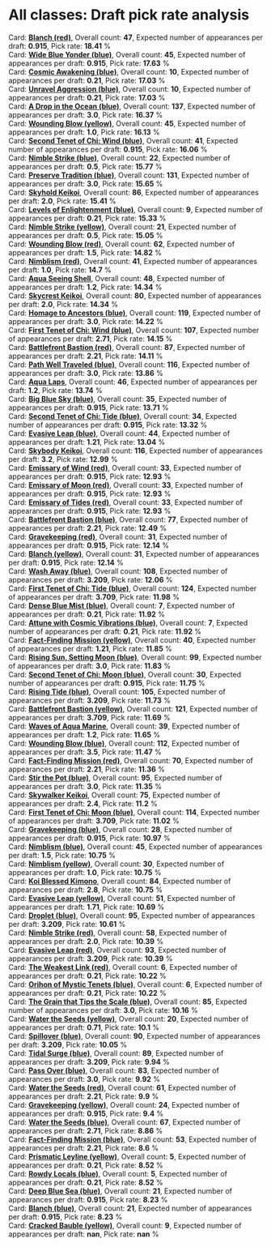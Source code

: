 # All classes: Draft pick rate analysis  
Card: <a href="link" class="tooltip">**Blanch (red)**<span class="tooltiptext"><img src="https://storage.googleapis.com/fabmaster/cardfaces/2024-MST/EN/MST194.png"></span></a>, Overall count: **47**, Expected number of appearances per draft: **0.915**, Pick rate: **18.41** %  
Card: <a href="link" class="tooltip">**Wide Blue Yonder (blue)**<span class="tooltiptext"><img src="https://storage.googleapis.com/fabmaster/cardfaces/2024-MST/EN/MST085.png"></span></a>, Overall count: **45**, Expected number of appearances per draft: **0.915**, Pick rate: **17.63** %  
Card: <a href="link" class="tooltip">**Cosmic Awakening (blue)**<span class="tooltiptext"><img src="https://storage.googleapis.com/fabmaster/cardfaces/2024-MST/EN/MST076.png"></span></a>, Overall count: **10**, Expected number of appearances per draft: **0.21**, Pick rate: **17.03** %  
Card: <a href="link" class="tooltip">**Unravel Aggression (blue)**<span class="tooltiptext"><img src="https://storage.googleapis.com/fabmaster/cardfaces/2024-MST/EN/MST078.png"></span></a>, Overall count: **10**, Expected number of appearances per draft: **0.21**, Pick rate: **17.03** %  
Card: <a href="link" class="tooltip">**A Drop in the Ocean (blue)**<span class="tooltiptext"><img src="https://storage.googleapis.com/fabmaster/cardfaces/2024-MST/EN/MST095.png"></span></a>, Overall count: **137**, Expected number of appearances per draft: **3.0**, Pick rate: **16.37** %  
Card: <a href="link" class="tooltip">**Wounding Blow (yellow)**<span class="tooltiptext"><img src="https://storage.googleapis.com/fabmaster/cardfaces/2024-MST/EN/MST216.png"></span></a>, Overall count: **45**, Expected number of appearances per draft: **1.0**, Pick rate: **16.13** %  
Card: <a href="link" class="tooltip">**Second Tenet of Chi: Wind (blue)**<span class="tooltiptext"><img src="https://storage.googleapis.com/fabmaster/cardfaces/2024-MST/EN/MST083.png"></span></a>, Overall count: **41**, Expected number of appearances per draft: **0.915**, Pick rate: **16.06** %  
Card: <a href="link" class="tooltip">**Nimble Strike (blue)**<span class="tooltiptext"><img src="https://storage.googleapis.com/fabmaster/cardfaces/2024-MST/EN/MST211.png"></span></a>, Overall count: **22**, Expected number of appearances per draft: **0.5**, Pick rate: **15.77** %  
Card: <a href="link" class="tooltip">**Preserve Tradition (blue)**<span class="tooltiptext"><img src="https://storage.googleapis.com/fabmaster/cardfaces/2024-MST/EN/MST099.png"></span></a>, Overall count: **131**, Expected number of appearances per draft: **3.0**, Pick rate: **15.65** %  
Card: <a href="link" class="tooltip">**Skyhold Keikoi**<span class="tooltiptext"><img src="https://storage.googleapis.com/fabmaster/cardfaces/2024-MST/EN/MST073.png"></span></a>, Overall count: **86**, Expected number of appearances per draft: **2.0**, Pick rate: **15.41** %  
Card: <a href="link" class="tooltip">**Levels of Enlightenment (blue)**<span class="tooltiptext"><img src="https://storage.googleapis.com/fabmaster/cardfaces/2024-MST/EN/MST077.png"></span></a>, Overall count: **9**, Expected number of appearances per draft: **0.21**, Pick rate: **15.33** %  
Card: <a href="link" class="tooltip">**Nimble Strike (yellow)**<span class="tooltiptext"><img src="https://storage.googleapis.com/fabmaster/cardfaces/2024-MST/EN/MST210.png"></span></a>, Overall count: **21**, Expected number of appearances per draft: **0.5**, Pick rate: **15.05** %  
Card: <a href="link" class="tooltip">**Wounding Blow (red)**<span class="tooltiptext"><img src="https://storage.googleapis.com/fabmaster/cardfaces/2024-MST/EN/MST215.png"></span></a>, Overall count: **62**, Expected number of appearances per draft: **1.5**, Pick rate: **14.82** %  
Card: <a href="link" class="tooltip">**Nimblism (red)**<span class="tooltiptext"><img src="https://storage.googleapis.com/fabmaster/cardfaces/2024-MST/EN/MST221.png"></span></a>, Overall count: **41**, Expected number of appearances per draft: **1.0**, Pick rate: **14.7** %  
Card: <a href="link" class="tooltip">**Aqua Seeing Shell**<span class="tooltiptext"><img src="https://storage.googleapis.com/fabmaster/cardfaces/2024-MST/EN/MST067.png"></span></a>, Overall count: **48**, Expected number of appearances per draft: **1.2**, Pick rate: **14.34** %  
Card: <a href="link" class="tooltip">**Skycrest Keikoi**<span class="tooltiptext"><img src="https://storage.googleapis.com/fabmaster/cardfaces/2024-MST/EN/MST071.png"></span></a>, Overall count: **80**, Expected number of appearances per draft: **2.0**, Pick rate: **14.34** %  
Card: <a href="link" class="tooltip">**Homage to Ancestors (blue)**<span class="tooltiptext"><img src="https://storage.googleapis.com/fabmaster/cardfaces/2024-MST/EN/MST096.png"></span></a>, Overall count: **119**, Expected number of appearances per draft: **3.0**, Pick rate: **14.22** %  
Card: <a href="link" class="tooltip">**First Tenet of Chi: Wind (blue)**<span class="tooltiptext"><img src="https://storage.googleapis.com/fabmaster/cardfaces/2024-MST/EN/MST094.png"></span></a>, Overall count: **107**, Expected number of appearances per draft: **2.71**, Pick rate: **14.15** %  
Card: <a href="link" class="tooltip">**Battlefront Bastion (red)**<span class="tooltiptext"><img src="https://storage.googleapis.com/fabmaster/cardfaces/2024-MST/EN/MST203.png"></span></a>, Overall count: **87**, Expected number of appearances per draft: **2.21**, Pick rate: **14.11** %  
Card: <a href="link" class="tooltip">**Path Well Traveled (blue)**<span class="tooltiptext"><img src="https://storage.googleapis.com/fabmaster/cardfaces/2024-MST/EN/MST098.png"></span></a>, Overall count: **116**, Expected number of appearances per draft: **3.0**, Pick rate: **13.86** %  
Card: <a href="link" class="tooltip">**Aqua Laps**<span class="tooltiptext"><img src="https://storage.googleapis.com/fabmaster/cardfaces/2024-MST/EN/MST070.png"></span></a>, Overall count: **46**, Expected number of appearances per draft: **1.2**, Pick rate: **13.74** %  
Card: <a href="link" class="tooltip">**Big Blue Sky (blue)**<span class="tooltiptext"><img src="https://storage.googleapis.com/fabmaster/cardfaces/2024-MST/EN/MST086.png"></span></a>, Overall count: **35**, Expected number of appearances per draft: **0.915**, Pick rate: **13.71** %  
Card: <a href="link" class="tooltip">**Second Tenet of Chi: Tide (blue)**<span class="tooltiptext"><img src="https://storage.googleapis.com/fabmaster/cardfaces/2024-MST/EN/MST082.png"></span></a>, Overall count: **34**, Expected number of appearances per draft: **0.915**, Pick rate: **13.32** %  
Card: <a href="link" class="tooltip">**Evasive Leap (blue)**<span class="tooltiptext"><img src="https://storage.googleapis.com/fabmaster/cardfaces/2024-MST/EN/MST220.png"></span></a>, Overall count: **44**, Expected number of appearances per draft: **1.21**, Pick rate: **13.04** %  
Card: <a href="link" class="tooltip">**Skybody Keikoi**<span class="tooltiptext"><img src="https://storage.googleapis.com/fabmaster/cardfaces/2024-MST/EN/MST072.png"></span></a>, Overall count: **116**, Expected number of appearances per draft: **3.2**, Pick rate: **12.99** %  
Card: <a href="link" class="tooltip">**Emissary of Wind (red)**<span class="tooltiptext"><img src="https://storage.googleapis.com/fabmaster/cardfaces/2024-MST/EN/MST199.png"></span></a>, Overall count: **33**, Expected number of appearances per draft: **0.915**, Pick rate: **12.93** %  
Card: <a href="link" class="tooltip">**Emissary of Moon (red)**<span class="tooltiptext"><img src="https://storage.googleapis.com/fabmaster/cardfaces/2024-MST/EN/MST197.png"></span></a>, Overall count: **33**, Expected number of appearances per draft: **0.915**, Pick rate: **12.93** %  
Card: <a href="link" class="tooltip">**Emissary of Tides (red)**<span class="tooltiptext"><img src="https://storage.googleapis.com/fabmaster/cardfaces/2024-MST/EN/MST198.png"></span></a>, Overall count: **33**, Expected number of appearances per draft: **0.915**, Pick rate: **12.93** %  
Card: <a href="link" class="tooltip">**Battlefront Bastion (blue)**<span class="tooltiptext"><img src="https://storage.googleapis.com/fabmaster/cardfaces/2024-MST/EN/MST205.png"></span></a>, Overall count: **77**, Expected number of appearances per draft: **2.21**, Pick rate: **12.49** %  
Card: <a href="link" class="tooltip">**Gravekeeping (red)**<span class="tooltiptext"><img src="https://storage.googleapis.com/fabmaster/cardfaces/2024-MST/EN/MST200.png"></span></a>, Overall count: **31**, Expected number of appearances per draft: **0.915**, Pick rate: **12.14** %  
Card: <a href="link" class="tooltip">**Blanch (yellow)**<span class="tooltiptext"><img src="https://storage.googleapis.com/fabmaster/cardfaces/2024-MST/EN/MST195.png"></span></a>, Overall count: **31**, Expected number of appearances per draft: **0.915**, Pick rate: **12.14** %  
Card: <a href="link" class="tooltip">**Wash Away (blue)**<span class="tooltiptext"><img src="https://storage.googleapis.com/fabmaster/cardfaces/2024-MST/EN/MST091.png"></span></a>, Overall count: **108**, Expected number of appearances per draft: **3.209**, Pick rate: **12.06** %  
Card: <a href="link" class="tooltip">**First Tenet of Chi: Tide (blue)**<span class="tooltiptext"><img src="https://storage.googleapis.com/fabmaster/cardfaces/2024-MST/EN/MST093.png"></span></a>, Overall count: **124**, Expected number of appearances per draft: **3.709**, Pick rate: **11.98** %  
Card: <a href="link" class="tooltip">**Dense Blue Mist (blue)**<span class="tooltiptext"><img src="https://storage.googleapis.com/fabmaster/cardfaces/2024-MST/EN/MST079.png"></span></a>, Overall count: **7**, Expected number of appearances per draft: **0.21**, Pick rate: **11.92** %  
Card: <a href="link" class="tooltip">**Attune with Cosmic Vibrations (blue)**<span class="tooltiptext"><img src="https://storage.googleapis.com/fabmaster/cardfaces/2024-MST/EN/MST075.png"></span></a>, Overall count: **7**, Expected number of appearances per draft: **0.21**, Pick rate: **11.92** %  
Card: <a href="link" class="tooltip">**Fact-Finding Mission (yellow)**<span class="tooltiptext"><img src="https://storage.googleapis.com/fabmaster/cardfaces/2024-MST/EN/MST207.png"></span></a>, Overall count: **40**, Expected number of appearances per draft: **1.21**, Pick rate: **11.85** %  
Card: <a href="link" class="tooltip">**Rising Sun, Setting Moon (blue)**<span class="tooltiptext"><img src="https://storage.googleapis.com/fabmaster/cardfaces/2024-MST/EN/MST100.png"></span></a>, Overall count: **99**, Expected number of appearances per draft: **3.0**, Pick rate: **11.83** %  
Card: <a href="link" class="tooltip">**Second Tenet of Chi: Moon (blue)**<span class="tooltiptext"><img src="https://storage.googleapis.com/fabmaster/cardfaces/2024-MST/EN/MST081.png"></span></a>, Overall count: **30**, Expected number of appearances per draft: **0.915**, Pick rate: **11.75** %  
Card: <a href="link" class="tooltip">**Rising Tide (blue)**<span class="tooltiptext"><img src="https://storage.googleapis.com/fabmaster/cardfaces/2024-MST/EN/MST088.png"></span></a>, Overall count: **105**, Expected number of appearances per draft: **3.209**, Pick rate: **11.73** %  
Card: <a href="link" class="tooltip">**Battlefront Bastion (yellow)**<span class="tooltiptext"><img src="https://storage.googleapis.com/fabmaster/cardfaces/2024-MST/EN/MST204.png"></span></a>, Overall count: **121**, Expected number of appearances per draft: **3.709**, Pick rate: **11.69** %  
Card: <a href="link" class="tooltip">**Waves of Aqua Marine**<span class="tooltiptext"><img src="https://storage.googleapis.com/fabmaster/cardfaces/2024-MST/EN/MST069.png"></span></a>, Overall count: **39**, Expected number of appearances per draft: **1.2**, Pick rate: **11.65** %  
Card: <a href="link" class="tooltip">**Wounding Blow (blue)**<span class="tooltiptext"><img src="https://storage.googleapis.com/fabmaster/cardfaces/2024-MST/EN/MST217.png"></span></a>, Overall count: **112**, Expected number of appearances per draft: **3.5**, Pick rate: **11.47** %  
Card: <a href="link" class="tooltip">**Fact-Finding Mission (red)**<span class="tooltiptext"><img src="https://storage.googleapis.com/fabmaster/cardfaces/2024-MST/EN/MST206.png"></span></a>, Overall count: **70**, Expected number of appearances per draft: **2.21**, Pick rate: **11.36** %  
Card: <a href="link" class="tooltip">**Stir the Pot (blue)**<span class="tooltiptext"><img src="https://storage.googleapis.com/fabmaster/cardfaces/2024-MST/EN/MST101.png"></span></a>, Overall count: **95**, Expected number of appearances per draft: **3.0**, Pick rate: **11.35** %  
Card: <a href="link" class="tooltip">**Skywalker Keikoi**<span class="tooltiptext"><img src="https://storage.googleapis.com/fabmaster/cardfaces/2024-MST/EN/MST074.png"></span></a>, Overall count: **75**, Expected number of appearances per draft: **2.4**, Pick rate: **11.2** %  
Card: <a href="link" class="tooltip">**First Tenet of Chi: Moon (blue)**<span class="tooltiptext"><img src="https://storage.googleapis.com/fabmaster/cardfaces/2024-MST/EN/MST092.png"></span></a>, Overall count: **114**, Expected number of appearances per draft: **3.709**, Pick rate: **11.02** %  
Card: <a href="link" class="tooltip">**Gravekeeping (blue)**<span class="tooltiptext"><img src="https://storage.googleapis.com/fabmaster/cardfaces/2024-MST/EN/MST202.png"></span></a>, Overall count: **28**, Expected number of appearances per draft: **0.915**, Pick rate: **10.97** %  
Card: <a href="link" class="tooltip">**Nimblism (blue)**<span class="tooltiptext"><img src="https://storage.googleapis.com/fabmaster/cardfaces/2024-MST/EN/MST223.png"></span></a>, Overall count: **45**, Expected number of appearances per draft: **1.5**, Pick rate: **10.75** %  
Card: <a href="link" class="tooltip">**Nimblism (yellow)**<span class="tooltiptext"><img src="https://storage.googleapis.com/fabmaster/cardfaces/2024-MST/EN/MST222.png"></span></a>, Overall count: **30**, Expected number of appearances per draft: **1.0**, Pick rate: **10.75** %  
Card: <a href="link" class="tooltip">**Koi Blessed Kimono**<span class="tooltiptext"><img src="https://storage.googleapis.com/fabmaster/cardfaces/2024-MST/EN/MST068.png"></span></a>, Overall count: **84**, Expected number of appearances per draft: **2.8**, Pick rate: **10.75** %  
Card: <a href="link" class="tooltip">**Evasive Leap (yellow)**<span class="tooltiptext"><img src="https://storage.googleapis.com/fabmaster/cardfaces/2024-MST/EN/MST219.png"></span></a>, Overall count: **51**, Expected number of appearances per draft: **1.71**, Pick rate: **10.69** %  
Card: <a href="link" class="tooltip">**Droplet (blue)**<span class="tooltiptext"><img src="https://storage.googleapis.com/fabmaster/cardfaces/2024-MST/EN/MST087.png"></span></a>, Overall count: **95**, Expected number of appearances per draft: **3.209**, Pick rate: **10.61** %  
Card: <a href="link" class="tooltip">**Nimble Strike (red)**<span class="tooltiptext"><img src="https://storage.googleapis.com/fabmaster/cardfaces/2024-MST/EN/MST209.png"></span></a>, Overall count: **58**, Expected number of appearances per draft: **2.0**, Pick rate: **10.39** %  
Card: <a href="link" class="tooltip">**Evasive Leap (red)**<span class="tooltiptext"><img src="https://storage.googleapis.com/fabmaster/cardfaces/2024-MST/EN/MST218.png"></span></a>, Overall count: **93**, Expected number of appearances per draft: **3.209**, Pick rate: **10.39** %  
Card: <a href="link" class="tooltip">**The Weakest Link (red)**<span class="tooltiptext"><img src="https://storage.googleapis.com/fabmaster/cardfaces/2024-MST/EN/MST192.png"></span></a>, Overall count: **6**, Expected number of appearances per draft: **0.21**, Pick rate: **10.22** %  
Card: <a href="link" class="tooltip">**Orihon of Mystic Tenets (blue)**<span class="tooltiptext"><img src="https://storage.googleapis.com/fabmaster/cardfaces/2024-MST/EN/MST080.png"></span></a>, Overall count: **6**, Expected number of appearances per draft: **0.21**, Pick rate: **10.22** %  
Card: <a href="link" class="tooltip">**The Grain that Tips the Scale (blue)**<span class="tooltiptext"><img src="https://storage.googleapis.com/fabmaster/cardfaces/2024-MST/EN/MST102.png"></span></a>, Overall count: **85**, Expected number of appearances per draft: **3.0**, Pick rate: **10.16** %  
Card: <a href="link" class="tooltip">**Water the Seeds (yellow)**<span class="tooltiptext"><img src="https://storage.googleapis.com/fabmaster/cardfaces/2024-MST/EN/MST213.png"></span></a>, Overall count: **20**, Expected number of appearances per draft: **0.71**, Pick rate: **10.1** %  
Card: <a href="link" class="tooltip">**Spillover (blue)**<span class="tooltiptext"><img src="https://storage.googleapis.com/fabmaster/cardfaces/2024-MST/EN/MST089.png"></span></a>, Overall count: **90**, Expected number of appearances per draft: **3.209**, Pick rate: **10.05** %  
Card: <a href="link" class="tooltip">**Tidal Surge (blue)**<span class="tooltiptext"><img src="https://storage.googleapis.com/fabmaster/cardfaces/2024-MST/EN/MST090.png"></span></a>, Overall count: **89**, Expected number of appearances per draft: **3.209**, Pick rate: **9.94** %  
Card: <a href="link" class="tooltip">**Pass Over (blue)**<span class="tooltiptext"><img src="https://storage.googleapis.com/fabmaster/cardfaces/2024-MST/EN/MST097.png"></span></a>, Overall count: **83**, Expected number of appearances per draft: **3.0**, Pick rate: **9.92** %  
Card: <a href="link" class="tooltip">**Water the Seeds (red)**<span class="tooltiptext"><img src="https://storage.googleapis.com/fabmaster/cardfaces/2024-MST/EN/MST212.png"></span></a>, Overall count: **61**, Expected number of appearances per draft: **2.21**, Pick rate: **9.9** %  
Card: <a href="link" class="tooltip">**Gravekeeping (yellow)**<span class="tooltiptext"><img src="https://storage.googleapis.com/fabmaster/cardfaces/2024-MST/EN/MST201.png"></span></a>, Overall count: **24**, Expected number of appearances per draft: **0.915**, Pick rate: **9.4** %  
Card: <a href="link" class="tooltip">**Water the Seeds (blue)**<span class="tooltiptext"><img src="https://storage.googleapis.com/fabmaster/cardfaces/2024-MST/EN/MST214.png"></span></a>, Overall count: **67**, Expected number of appearances per draft: **2.71**, Pick rate: **8.86** %  
Card: <a href="link" class="tooltip">**Fact-Finding Mission (blue)**<span class="tooltiptext"><img src="https://storage.googleapis.com/fabmaster/cardfaces/2024-MST/EN/MST208.png"></span></a>, Overall count: **53**, Expected number of appearances per draft: **2.21**, Pick rate: **8.6** %  
Card: <a href="link" class="tooltip">**Prismatic Leyline (yellow)**<span class="tooltiptext"><img src="https://storage.googleapis.com/fabmaster/cardfaces/2024-MST/EN/MST193.png"></span></a>, Overall count: **5**, Expected number of appearances per draft: **0.21**, Pick rate: **8.52** %  
Card: <a href="link" class="tooltip">**Rowdy Locals (blue)**<span class="tooltiptext"><img src="https://storage.googleapis.com/fabmaster/cardfaces/2024-MST/EN/MST191.png"></span></a>, Overall count: **5**, Expected number of appearances per draft: **0.21**, Pick rate: **8.52** %  
Card: <a href="link" class="tooltip">**Deep Blue Sea (blue)**<span class="tooltiptext"><img src="https://storage.googleapis.com/fabmaster/cardfaces/2024-MST/EN/MST084.png"></span></a>, Overall count: **21**, Expected number of appearances per draft: **0.915**, Pick rate: **8.23** %  
Card: <a href="link" class="tooltip">**Blanch (blue)**<span class="tooltiptext"><img src="https://storage.googleapis.com/fabmaster/cardfaces/2024-MST/EN/MST196.png"></span></a>, Overall count: **21**, Expected number of appearances per draft: **0.915**, Pick rate: **8.23** %  
Card: <a href="link" class="tooltip">**Cracked Bauble (yellow)**<span class="tooltiptext"><img src="https://storage.googleapis.com/fabmaster/cardfaces/2024-MST/EN/MST224.png"></span></a>, Overall count: **9**, Expected number of appearances per draft: **nan**, Pick rate: **nan** %  
<style>
    img {
        width: 250px;
    }

    .tooltip {
        position: relative;
        display: inline-block;
    }

    .tooltip .tooltiptext {
        visibility: hidden;
        width: 250px;
        background-color: white;
        text-align: center;
        padding: 5px;
        border-radius: 6px;
        box-shadow: 0px 0px 10px 0px rgba(0, 0, 0, 0.2);

        /* Position the tooltip text */
        position: absolute;
        z-index: 1;
        top: 20px; /* Position it below the link */
        left: 105%; /* Position it to the right of the link */
        margin-left: 0;
    }

    .tooltip:hover .tooltiptext {
        visibility: visible;
    }
</style>